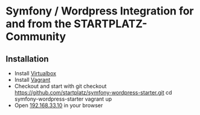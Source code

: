 # Symfony / Wordpress Integration for and from the STARTPLATZ-Community

## Installation
* Install [Virtualbox](https://www.virtualbox.org)
* Install [Vagrant](https://www.vagrantup.com)
* Checkout and start with
    git checkout https://github.com/startplatz/symfony-wordpress-starter.git
    cd symfony-wordpress-starter
    vagrant up
* Open [192.168.33.10](http://192.168.33.10) in your browser
